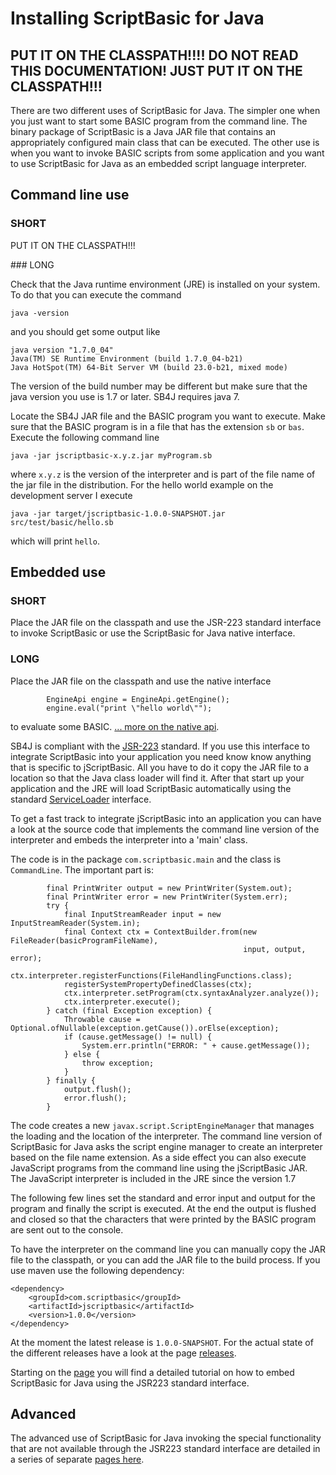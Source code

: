 # Installing ScriptBasic for Java

PUT IT ON THE CLASSPATH!!!! DO NOT READ THIS DOCUMENTATION! JUST PUT IT ON THE CLASSPATH!!!
---

There are two different uses of ScriptBasic for Java. The simpler one when you
just want to start some BASIC program from the command line. The binary package
of ScriptBasic is a Java JAR file that contains an appropriately configured
main class that can be executed. The other use is when you want to invoke BASIC
scripts from some application and you want to use ScriptBasic for Java as an embedded
script language interpreter.
 
## Command line use

### SHORT

PUT IT ON THE CLASSPATH!!!

### LONG

Check that the Java runtime environment (JRE) is installed on your system.
To do that you can execute the command
 
```
java -version
```
and you should get some output like
 
```
java version "1.7.0_04"
Java(TM) SE Runtime Environment (build 1.7.0_04-b21)
Java HotSpot(TM) 64-Bit Server VM (build 23.0-b21, mixed mode)
```
The version of the build number may be different but make sure that the java version you use is
1.7 or later. SB4J requires java 7.

Locate the SB4J JAR file and the BASIC program you want to execute. Make sure that the BASIC program
is in a file that has the extension `sb` or `bas`. Execute the following command line

```
java -jar jscriptbasic-x.y.z.jar myProgram.sb
``` 

where `x.y.z` is the version of the interpreter and is part of the file name of the jar file in the
distribution. For the hello world example on the development server I execute
 
```
java -jar target/jscriptbasic-1.0.0-SNAPSHOT.jar src/test/basic/hello.sb
``` 

which will print `hello`.


## Embedded use

### SHORT

Place the JAR file on the classpath and use the JSR-223 standard interface to invoke ScriptBasic or
use the ScriptBasic for Java native interface.

### LONG
 
Place the JAR file on the classpath and use the native interface
 
```
        EngineApi engine = EngineApi.getEngine();
        engine.eval("print \"hello world\"");
```

to evaluate some BASIC. [... more on the native api](./advanced/nativeapi.md).

SB4J is compliant with the [JSR-223](http://www.jcp.org/en/jsr/detail?id=223) standard. If you use this
interface to integrate ScriptBasic into your application you need know know anything that is specific to
jScriptBasic. All you have to do it copy the JAR file to a location so that the Java class loader will
find it. After that start up your application and the JRE will load ScriptBasic automatically using the
standard [ServiceLoader](http://docs.oracle.com/javase/7/docs/api/java/util/ServiceLoader.md) interface.

To get a fast track to integrate jScriptBasic into an application you can have a look at the source code
that implements the command line version of the interpreter and embeds the interpreter into a 'main' class.

The code is in the package `com.scriptbasic.main` and the class is `CommandLine`. The important
part is:
 
```
        final PrintWriter output = new PrintWriter(System.out);
        final PrintWriter error = new PrintWriter(System.err);
        try {
            final InputStreamReader input = new InputStreamReader(System.in);
            final Context ctx = ContextBuilder.from(new FileReader(basicProgramFileName),
                                                    input, output, error);
            ctx.interpreter.registerFunctions(FileHandlingFunctions.class);
            registerSystemPropertyDefinedClasses(ctx);
            ctx.interpreter.setProgram(ctx.syntaxAnalyzer.analyze());
            ctx.interpreter.execute();
        } catch (final Exception exception) {
            Throwable cause = Optional.ofNullable(exception.getCause()).orElse(exception);
            if (cause.getMessage() != null) {
                System.err.println("ERROR: " + cause.getMessage());
            } else {
                throw exception;
            }
        } finally {
            output.flush();
            error.flush();
        }
```

The code creates a new `javax.script.ScriptEngineManager` that manages the loading and the location
of the interpreter. The command line version of ScriptBasic for Java asks the script engine manager to create
an interpreter based on the file name extension. As a side effect you can also execute JavaScript programs from
the command line using the jScriptBasic JAR. The JavaScript interpreter is included in the JRE since the version
1.7

The following few lines set the standard and error input and output for the program and finally the script
is executed. At the end the output is flushed and closed so that the characters that were printed by the BASIC
program are sent out to the console.

To have the interpreter on the command line you can manually copy the JAR file to the classpath, or you can
add the JAR file to the build process. If you use maven use the following dependency:
 
```
<dependency>
	<groupId>com.scriptbasic</groupId>
	<artifactId>jscriptbasic</artifactId>
	<version>1.0.0</version>
</dependency>
```
 
At the moment the latest release is `1.0.0-SNAPSHOT`. For the actual state of the different releases
have a look at the page [releases](./releases.md).

Starting on the [page](./advanced/jsr223tutorial.md) you will find a detailed tutorial on how to embed ScriptBasic for Java using the
JSR223 standard interface.
 
## Advanced
 
The advanced use of ScriptBasic for Java invoking the special functionality that are not available through
the JSR223 standard interface are detailed in a series of separate [pages here](./advanced/index.md).
